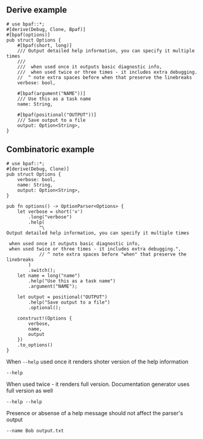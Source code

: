 ## Derive example

```rust,id:1
# use bpaf::*;
#[derive(Debug, Clone, Bpaf)]
#[bpaf(options)]
pub struct Options {
    #[bpaf(short, long)]
    /// Output detailed help information, you can specify it multiple times
    ///
    ///  when used once it outputs basic diagnostic info,
    ///  when used twice or three times - it includes extra debugging.
    //  ^ note extra spaces before when that preserve the linebreaks
    verbose: bool,

    #[bpaf(argument("NAME"))]
    /// Use this as a task name
    name: String,

    #[bpaf(positional("OUTPUT"))]
    /// Save output to a file
    output: Option<String>,
}
```

## Combinatoric example

```rust,id:2
# use bpaf::*;
#[derive(Debug, Clone)]
pub struct Options {
    verbose: bool,
    name: String,
    output: Option<String>,
}

pub fn options() -> OptionParser<Options> {
    let verbose = short('v')
        .long("verbose")
        .help(
            "\
Output detailed help information, you can specify it multiple times

 when used once it outputs basic diagnostic info,
 when used twice or three times - it includes extra debugging.",
            // ^ note extra spaces before "when" that preserve the linebreaks
        )
        .switch();
    let name = long("name")
        .help("Use this as a task name")
        .argument("NAME");

    let output = positional("OUTPUT")
        .help("Save output to a file")
        .optional();

    construct!(Options {
        verbose,
        name,
        output
    })
    .to_options()
}
```

When `--help` used once it renders shoter version of the help information

```run,id:1,id:2
--help
```

When used twice - it renders full version. Documentation generator uses full
version as well

```run,id:1,id:2
--help --help
```

Presence or absense of a help message should not affect the parser's output

```run,id:1,id:2
--name Bob output.txt
```
